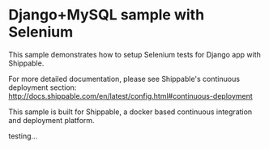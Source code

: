 Django+MySQL sample with Selenium
=================================

This sample demonstrates how to setup Selenium tests for Django app with Shippable.

For more detailed documentation, please see Shippable's continuous deployment section: http://docs.shippable.com/en/latest/config.html#continuous-deployment

This sample is built for Shippable, a docker based continuous integration and deployment platform.

testing...
